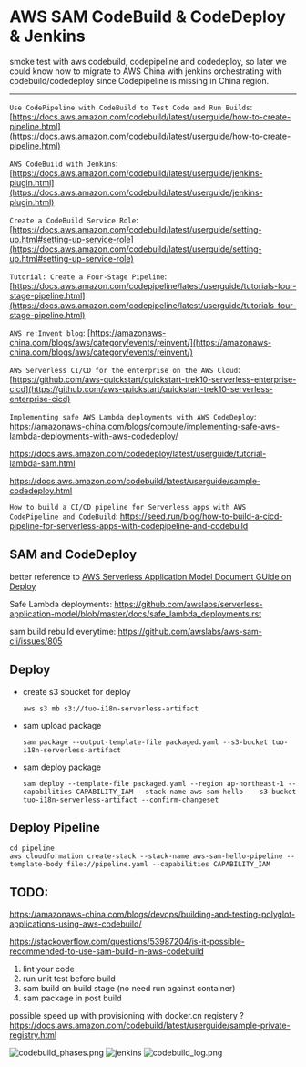 # AWS SAM CodeBuild & CodeDeploy & Jenkins

smoke test with aws codebuild, codepipeline and codedeploy, so later we could know how to migrate to AWS China with jenkins orchestrating with codebuild/codedeploy since Codepipeline is missing in China region.


---

`Use CodePipeline with CodeBuild to Test Code and Run Builds`: [https://docs.aws.amazon.com/codebuild/latest/userguide/how-to-create-pipeline.html](https://docs.aws.amazon.com/codebuild/latest/userguide/how-to-create-pipeline.html)

`AWS CodeBuild with Jenkins`: [https://docs.aws.amazon.com/codebuild/latest/userguide/jenkins-plugin.html](https://docs.aws.amazon.com/codebuild/latest/userguide/jenkins-plugin.html)


`Create a CodeBuild Service Role`: [https://docs.aws.amazon.com/codebuild/latest/userguide/setting-up.html#setting-up-service-role](https://docs.aws.amazon.com/codebuild/latest/userguide/setting-up.html#setting-up-service-role)

`Tutorial: Create a Four-Stage Pipeline`: [https://docs.aws.amazon.com/codepipeline/latest/userguide/tutorials-four-stage-pipeline.html](https://docs.aws.amazon.com/codepipeline/latest/userguide/tutorials-four-stage-pipeline.html)

`AWS re:Invent blog`: [https://amazonaws-china.com/blogs/aws/category/events/reinvent/](https://amazonaws-china.com/blogs/aws/category/events/reinvent/) 

`AWS Serverless CI/CD for the enterprise on the AWS Cloud`: [https://github.com/aws-quickstart/quickstart-trek10-serverless-enterprise-cicd](https://github.com/aws-quickstart/quickstart-trek10-serverless-enterprise-cicd)

`Implementing safe AWS Lambda deployments with AWS CodeDeploy`: https://amazonaws-china.com/blogs/compute/implementing-safe-aws-lambda-deployments-with-aws-codedeploy/

https://docs.aws.amazon.com/codedeploy/latest/userguide/tutorial-lambda-sam.html

https://docs.aws.amazon.com/codebuild/latest/userguide/sample-codedeploy.html


`How to build a CI/CD pipeline for Serverless apps with AWS CodePipeline and CodeBuild`: https://seed.run/blog/how-to-build-a-cicd-pipeline-for-serverless-apps-with-codepipeline-and-codebuild

## SAM and CodeDeploy

better reference to [AWS Serverless Application Model Document GUide on Deploy](https://docs.aws.amazon.com/serverless-application-model/latest/developerguide/serverless-deploying.html)

Safe Lambda deployments: https://github.com/awslabs/serverless-application-model/blob/master/docs/safe_lambda_deployments.rst

sam build rebuild everytime: https://github.com/awslabs/aws-sam-cli/issues/805

## Deploy 

 

   * create s3 sbucket for deploy 
        
         aws s3 mb s3://tuo-i18n-serverless-artifact

   * sam upload package
   
         sam package --output-template-file packaged.yaml --s3-bucket tuo-i18n-serverless-artifact

   * sam deploy package 
   
         sam deploy --template-file packaged.yaml --region ap-northeast-1 --capabilities CAPABILITY_IAM --stack-name aws-sam-hello  --s3-bucket tuo-i18n-serverless-artifact --confirm-changeset

## Deploy Pipeline

```
cd pipeline
aws cloudformation create-stack --stack-name aws-sam-hello-pipeline --template-body file://pipeline.yaml --capabilities CAPABILITY_IAM 
```



## TODO:


https://amazonaws-china.com/blogs/devops/building-and-testing-polyglot-applications-using-aws-codebuild/

https://stackoverflow.com/questions/53987204/is-it-possible-recommended-to-use-sam-build-in-aws-codebuild


1. lint your code
2. run unit test before build
3. sam build on build stage (no need run against container)
4. sam package in post build 
 
possible speed up with provisioning with docker.cn registery ?
https://docs.aws.amazon.com/codebuild/latest/userguide/sample-private-registry.html     

![codebuild_phases.png](https://user-images.githubusercontent.com/491610/75623822-2be29a80-5be9-11ea-9375-ef95f91bf59c.png)
![jenkins](https://user-images.githubusercontent.com/491610/75623824-2c7b3100-5be9-11ea-9263-f94d86c1e8a7.png)
![codebuild_log.png](https://user-images.githubusercontent.com/491610/75623821-2a18d700-5be9-11ea-90b7-65efebbaba2f.png)
